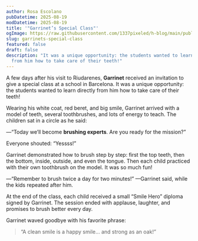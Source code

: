 ```yaml
---
author: Rosa Escolano
pubDatetime: 2025-08-19
modDatetime: 2025-08-19
title: '"Garrinet’s Special Class"'
ogImage: https://raw.githubusercontent.com/1337pixeled/h-blog/main/public/assets/garrinet3.webp
slug: garrinets-special-class
featured: false
draft: false
description: "It was a unique opportunity: the students wanted to learn directly
  from him how to take care of their teeth!"
---
```

A few days after his visit to Riudarenes, **Garrinet** received an invitation to give a special class at a school in Barcelona. It was a unique opportunity: the students wanted to learn directly from him how to take care of their teeth!

Wearing his white coat, red beret, and big smile, Garrinet arrived with a model of teeth, several toothbrushes, and lots of energy to teach. The children sat in a circle as he said:

—“Today we’ll become **brushing experts**. Are you ready for the mission?”

Everyone shouted: “Yessss!”

Garrinet demonstrated how to brush step by step: first the top teeth, then the bottom, inside, outside, and even the tongue. Then each child practiced with their own toothbrush on the model. It was so much fun!

—“Remember to brush twice a day for two minutes!” —Garrinet said, while the kids repeated after him.

At the end of the class, each child received a small “Smile Hero” diploma signed by Garrinet. The session ended with applause, laughter, and promises to brush better every day.

Garrinet waved goodbye with his favorite phrase:

> “A clean smile is a happy smile... and strong as an oak!”
